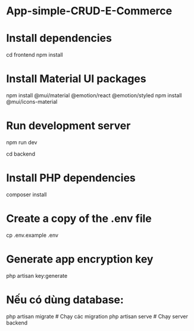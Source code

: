 # App-simple-CRUD-E-Commerce

# Install dependencies
cd frontend
npm install

# Install Material UI packages
npm install @mui/material @emotion/react @emotion/styled
npm install @mui/icons-material

# Run development server
npm run dev


cd backend
# Install PHP dependencies
composer install

# Create a copy of the .env file
cp .env.example .env

# Generate app encryption key
php artisan key:generate

# Nếu có dùng database:
php artisan migrate       # Chạy các migration
php artisan serve         # Chạy server backend
